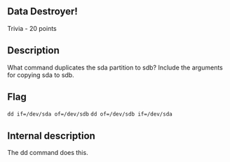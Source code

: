 ## Data Destroyer!
Trivia - 20 points

Description
------------
What command duplicates the sda partition to sdb?
Include the arguments for copying sda to sdb.

Flag
------------

`dd if=/dev/sda of=/dev/sdb`
`dd of=/dev/sdb if=/dev/sda`


Internal description
------------
The dd command does this.
